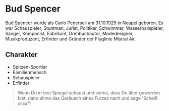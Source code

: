 # Bud Spencer
Bud Spencer wurde als Carlo Pedersoli am 31.10.1929 in Neapel geboren. Es war Schauspieler, Stuntman, Jurist, Politiker, Schwimmer, Wasserballspieler, Sänger, Komponist, Fabrikant, Drehbuchautor, Modedesigner, Musikproduzent, Erfinder und Gründer der Fluglinie Mistral Air.
## Charakter
* Spitzen-Sportler
* Familienmensch
* Schauspieler
* Erfinder
> Wenn Du in den Spiegel schaust und siehst, dass Du älter geworden bist, dann ahme das Geräusch eines Furzes nach und sage 'Scheiß drauf'!
